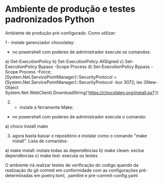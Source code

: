 # Ambiente de produção e testes padronizados Python

Ambiente de produção pré-configurado.
Como utilizar:

1 - instale gerenciador chocolatey:

* no powershell com poderes de administrador execute os comandos:

a) Get-ExecutionPolicy
b) Set-ExecutionPolicy AllSigned
c) Set-ExecutionPolicy Bypass -Scope Process
d) Set-ExecutionPolicy Bypass -Scope Process -Force; [System.Net.ServicePointManager]::SecurityProtocol = [System.Net.ServicePointManager]::SecurityProtocol -bor 3072; iex ((New-Object System.Net.WebClient).DownloadString('https://chocolatey.org/install.ps1'))

2) - instale a ferramente Make:

* no powershell com poderes de administrador execute o comando:

a) choco install make

3) agora basta baixar o repositório e instalar como o comando "make install". Lista de comandos:

a) make install: instala todas as dependências
b) make cleam: exclue dependências
c) make test: executa os testes

O ambiente irá realizar testes de verificação do codigo quando da realização do git commit em conformidade com as configurações pré-determinadas em poetry.toml, .yamllint e pre-commit-config.yaml
